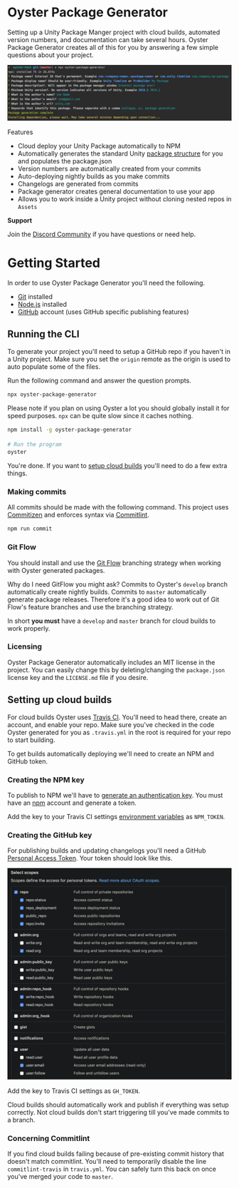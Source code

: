 # Oyster Package Generator

Setting up a Unity Package Manger project with cloud builds, automated version numbers, and documentation can take several hours. Oyster Package Generator creates all of this for you by answering a few simple questions about your project.

![Oyster Package Generator CLI](src/images/cli-example.png)

Features

* Cloud deploy your Unity Package automatically to NPM
* Automatically generates the standard Unity [package structure](https://docs.unity3d.com/Manual/cus-layout.html) for you and populates the package.json
* Version numbers are automatically created from your commits
* Auto-deploying nightly builds as you make commits
* Changelogs are generated from commits
* Package generator creates general documentation to use your app
* Allows you to work inside a Unity project without cloning nested repos in `Assets`

**Support**

Join the [Discord Community](https://discord.gg/8QHFfzn) if you have questions or need help.

# Getting Started

In order to use Oyster Package Generator you'll need the following.

* [Git](https://git-scm.com/) installed
* [Node.js](https://nodejs.org/en/) installed
* [GitHub](https://github.com/) account (uses GitHub specific publishing features)

## Running the CLI

To generate your project you'll need to setup a GitHub repo if you haven't in a Unity project. Make sure you set the `origin` remote as the origin is used to auto populate some of the files.

Run the following command and answer the question prompts.

```bash
npx oyster-package-generator
```

Please note if you plan on using Oyster a lot you should globally install it for speed purposes. `npx` can be quite slow since it caches nothing.

```bash
npm install -g oyster-package-generator

# Run the program
oyster
```

You're done. If you want to [setup cloud builds](#setting-up-cloud-builds) you'll need to do a few extra things.

### Making commits

All commits should be made with the following command. This project uses [Commitizen](https://github.com/commitizen/cz-cli) and enforces syntax via [Commitlint](https://commitlint.js.org).

```bash
npm run commit
```

### Git Flow

You should install and use the [Git Flow](https://www.atlassian.com/git/tutorials/comparing-workflows/gitflow-workflow) branching strategy when working with Oyster generated packages. 

Why do I need GitFlow you might ask? Commits to Oyster's `develop` branch automatically create nightly builds. Commits to `master` automatically generate package releases. Therefore it's a good idea to work out of Git Flow's feature branches and use the branching strategy.

In short **you must** have a `develop` and `master` branch for cloud builds to work properly.

### Licensing

Oyster Package Generator automatically includes an MIT license in the project. You can easily change this by deleting/changing the `package.json` license key and the `LICENSE.md` file if you desire.

## Setting up cloud builds

For cloud builds Oyster uses [Travis CI](https://travis-ci.com/). You'll need to head there, create an account, and enable your repo. Make sure you've checked in the code Oyster generated for you as `.travis.yml` in the root is required for your repo to start building.

To get builds automatically deploying we'll need to create an NPM and GitHub token.

### Creating the NPM key

To publish to NPM we'll have to [generate an authentication key](https://docs.npmjs.com/creating-and-viewing-authentication-tokens). You must have an [npm](https://www.npmjs.com) account and generate a token. 

Add the key to your Travis CI settings [environment variables](https://docs.travis-ci.com/user/environment-variables/#defining-variables-in-repository-settings) as `NPM_TOKEN`.

### Creating the GitHub key

For publishing builds and updating changelogs you'll need a GitHub [Personal Access Token](https://github.com/settings/tokens). Your token should look like this.

![GitHub Token Example](src/images/github-token.png)

Add the key to Travis CI settings as `GH_TOKEN`.

Cloud builds should automatically work and publish if everything was setup correctly. Not cloud builds don't start triggering till you've made commits to a branch.

### Concerning Commitlint

If you find cloud builds failing because of pre-existing commit history that doesn't match commitlint. You'll need to temporarily disable the line `commitlint-travis` in `travis.yml`. You can safely turn this back on once you've merged your code to `master`.

